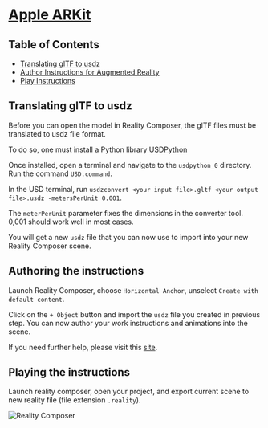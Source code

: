 # [Apple ARKit](https://developer.apple.com/augmented-reality/)

## Table of Contents
* [Translating glTF to usdz](#translating-gltf-to-usdz)
* [Author Instructions for Augmented Reality](#authoring-the-instructions)
* [Play Instructions](#playing-the-instructions)

## Translating glTF to usdz

Before you can open the model in Reality Composer, the glTF files must be translated to usdz file format.

To do so, one must install a Python library [USDPython](https://developer.apple.com/download/more/?=USDPython)

Once installed, open a terminal and navigate to the `usdpython_0` directory. Run the command `USD.command`.

In the USD terminal, run `usdzconvert <your input file>.gltf <your output file>.usdz -metersPerUnit 0.001`.

The `meterPerUnit` parameter fixes the dimensions in the converter tool. 0,001 should work well in most cases.

You will get a new `usdz` file that you can now use to import into your new Reality Composer scene.

## Authoring the instructions

Launch Reality Composer, choose `Horizontal Anchor`, unselect `Create with default content`.

Click on the `+ Object` button and import the `usdz` file you created in previous step. You can now author your work instructions and animations into the scene.

If you need further help, please visit this [site](https://developer.apple.com/videos/play/wwdc2019/609/).

## Playing the instructions

Launch reality composer, open your project, and export current scene to new reality file (file extension `.reality`). 

![Reality Composer](/_media/reality_composer.png)